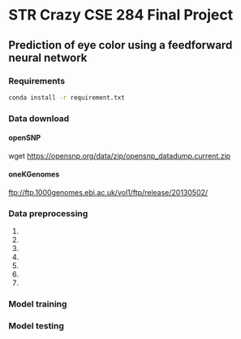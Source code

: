 # STR Crazy CSE 284 Final Project
## Prediction of eye color using a feedforward neural network

### Requirements

```bash
conda install -r requirement.txt
```

### Data download

#### openSNP
wget https://opensnp.org/data/zip/opensnp_datadump.current.zip

#### oneKGenomes
ftp://ftp.1000genomes.ebi.ac.uk/vol1/ftp/release/20130502/

### Data preprocessing

1. 
2.
3.
4.
5.
6.
7.

### Model training


### Model testing